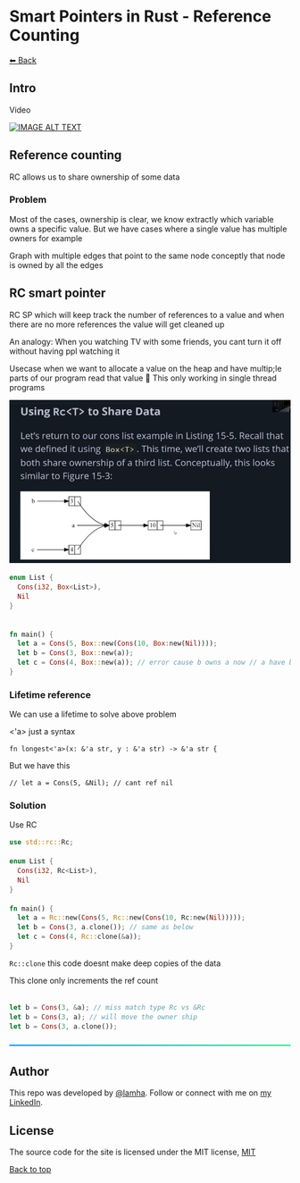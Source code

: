 # Smart Pointers in Rust - Reference Counting

[⬅ Back](../README.md)

## Intro 
Video 

<div>
  <a href="https://www.youtube.com/watch?v=M9Owp3iLigg"><img src="https://img.youtube.com/vi/M9Owp3iLigg/0.jpg" alt="IMAGE ALT TEXT"></a>
</div>

## Reference counting 
RC allows us to share ownership of some data 

### Problem 
Most of the cases, ownership is clear, we know extractly which variable owns a specific value. But we have cases where a single value has multiple owners for example 

Graph with multiple edges that point to the same node conceptly that node is owned by all the edges 

## RC smart pointer 
RC SP which will keep track the number of references to a value and when there are no more references the value will get cleaned up 

An analogy: When you watching TV with some friends, you cant turn it off without having ppl watching it

Usecase when we want to allocate a value on the heap and have multip;le parts of our program read that value 
🔴 This only working in single thread programs 


![alt text](./imgs/cons.png)


```Rust
enum List {
  Cons(i32, Box<List>),
  Nil
}


fn main() {
  let a = Cons(5, Box::new(Cons(10, Box:new(Nil))));
  let b = Cons(3, Box::new(a));
  let c = Cons(4, Box::new(a)); // error cause b owns a now // a have been moved into b 
}

```

### Lifetime reference 
We can use a lifetime to solve above problem 

<'a> just a syntax
```
fn longest<'a>(x: &'a str, y : &'a str) -> &'a str {
```

But we have this 
```
// let a = Cons(5, &Nil); // cant ref nil 
```

### Solution 

Use RC 

```Rust
use std::rc::Rc;

enum List {
  Cons(i32, Rc<List>),
  Nil
}

fn main() {
  let a = Rc::new(Cons(5, Rc::new(Cons(10, Rc:new(Nil)))));
  let b = Cons(3, a.clone()); // same as below 
  let c = Cons(4, Rc::clone(&a));
}

```

```Rc::clone``` this code doesnt make deep copies of the data 

This clone only increments the ref count 


```Rust

let b = Cons(3, &a); // miss match type Rc vs &Rc
let b = Cons(3, a); // will move the owner ship 
let b = Cons(3, a.clone()); 

```




<p><img type="separator" height=8px width="100%" src="https://github.com/HaLamUs/nft-drop/blob/main/assets/aqua.png"></p>

## Author

This repo was developed by [@lamha](https://github.com/HaLamUs). 
Follow or connect with me on [my LinkedIn](https://www.linkedin.com/in/lamhacs). 

## License
The source code for the site is licensed under the MIT license, [MIT](https://opensource.org/license/mit/)

 <a href="#top">Back to top</a>